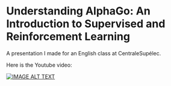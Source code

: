 # Understanding AlphaGo: An Introduction to Supervised and Reinforcement Learning

A presentation I made for an English class at CentraleSupélec.

Here is the Youtube video:

[![IMAGE ALT TEXT](http://img.youtube.com/vi/jBKeIus_lnA/0.jpg)](http://www.youtube.com/watch?v=jBKeIus_lnA "Understanding AlphaGo: An Introduction to Supervised and Reinforcement Learning")
